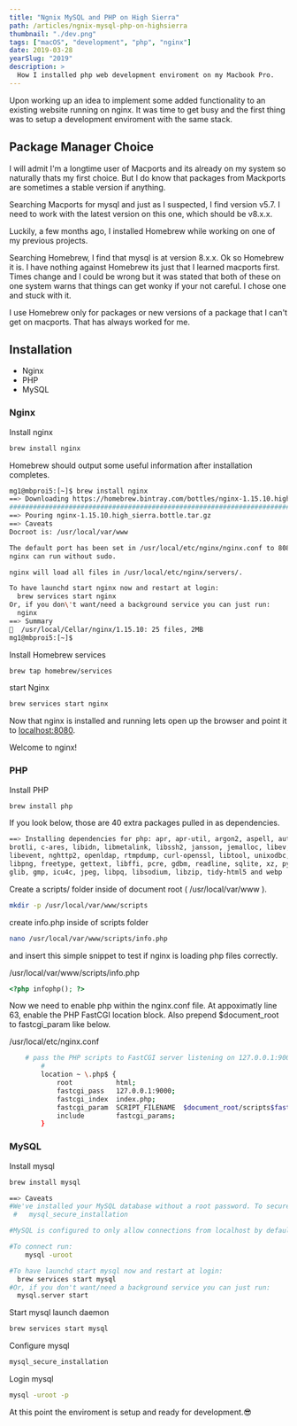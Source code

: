 ```yaml
---
title: "Ngnix MySQL and PHP on High Sierra"
path: /articles/ngnix-mysql-php-on-highsierra
thumbnail: "./dev.png"
tags: ["macOS", "development", "php", "nginx"]
date: 2019-03-28
yearSlug: "2019"
description: >
  How I installed php web development enviroment on my Macbook Pro. 
---
```


Upon working up an idea to implement some added functionality to an existing
website running on nginx. It was time to get busy and the first thing was to
setup a development enviroment with the same stack.

## Package Manager Choice

I will admit I'm a longtime user of Macports and its already on my system so
naturally thats my first choice. But I do know that packages from Mackports are
sometimes a stable version if anything.

Searching Macports for mysql and just as I suspected, I find version v5.7. I
need to work with the latest version on this one, which should be v8.x.x.

Luckily, a few months ago, I installed Homebrew while working on one of my
previous projects.

Searching Homebrew, I find that mysql is at version 8.x.x. Ok so Homebrew it
is. I have nothing against Homebrew its just that I learned macports first.
Times change and I could be wrong but it was stated that both of these on one
system warns that things can get wonky if your not careful. I chose one and
stuck with it.

I use Homebrew only for packages or new versions of a package that I can't get
on macports. That has always worked for me.

## Installation

- Nginx
- PHP
- MySQL

### Nginx

Install nginx

```bash
brew install nginx
```

Homebrew should output some useful information after installation completes.

```bash
mg1@mbproi5:[~]$ brew install nginx
==> Downloading https://homebrew.bintray.com/bottles/nginx-1.15.10.high_sierra.bottle.tar.gz
######################################################################## 100.0%
==> Pouring nginx-1.15.10.high_sierra.bottle.tar.gz
==> Caveats
Docroot is: /usr/local/var/www

The default port has been set in /usr/local/etc/nginx/nginx.conf to 8080 so that
nginx can run without sudo.

nginx will load all files in /usr/local/etc/nginx/servers/.

To have launchd start nginx now and restart at login:
  brew services start nginx
Or, if you don\'t want/need a background service you can just run:
  nginx
==> Summary
🍺  /usr/local/Cellar/nginx/1.15.10: 25 files, 2MB
mg1@mbproi5:[~]$
```

Install Homebrew services

```bash
brew tap homebrew/services
```

start Nginx
```bash
brew services start nginx
```

Now that nginx is installed and running lets open up the browser and point it
to <localhost:8080>. 

Welcome to nginx!

### PHP

Install PHP
```bash
brew install php
```

If you look below, those are 40 extra packages pulled in as dependencies.
```bash
==> Installing dependencies for php: apr, apr-util, argon2, aspell, autoconf
brotli, c-ares, libidn, libmetalink, libssh2, jansson, jemalloc, libev,
libevent, nghttp2, openldap, rtmpdump, curl-openssl, libtool, unixodbc, freetds
libpng, freetype, gettext, libffi, pcre, gdbm, readline, sqlite, xz, python,
glib, gmp, icu4c, jpeg, libpq, libsodium, libzip, tidy-html5 and webp
```

Create a scripts/ folder inside of document root ( /usr/local/var/www ).
```bash
mkdir -p /usr/local/var/www/scripts
```

create info.php inside of scripts folder
```bash
nano /usr/local/var/www/scripts/info.php
``` 
and insert this simple snippet to test if nginx is loading php files correctly.

<div class="filename">/usr/local/var/www/scripts/info.php</div>

```php
<?php infophp(); ?>
```

Now we need to enable php within the nginx.conf file. At appoximatly line 63,
enable the PHP FastCGI location block. Also prepend $document\_root to
fastcgi\_param like below.

<div class="filename">/usr/local/etc/nginx.conf</div>

```bash
    # pass the PHP scripts to FastCGI server listening on 127.0.0.1:9000
        #
        location ~ \.php$ {
            root           html;
            fastcgi_pass   127.0.0.1:9000;
            fastcgi_index  index.php;
            fastcgi_param  SCRIPT_FILENAME  $document_root/scripts$fastcgi_script_name;
            include        fastcgi_params;
        }
```

### MySQL

Install mysql 
```bash
brew install mysql
```

```bash
==> Caveats
#We've installed your MySQL database without a root password. To secure it run:
 #   mysql_secure_installation

#MySQL is configured to only allow connections from localhost by default

#To connect run:
    mysql -uroot

#To have launchd start mysql now and restart at login:
  brew services start mysql
#Or, if you don't want/need a background service you can just run:
  mysql.server start
```

Start mysql launch daemon
```bash
brew services start mysql
```

Configure mysql
```bash
mysql_secure_installation
```

Login mysql
```bash
mysql -uroot -p
```

At this point the enviroment is setup and ready for development.😎
